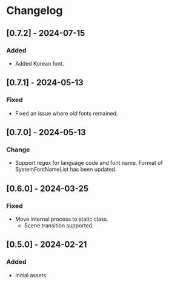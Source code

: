 # Changelog

## [0.7.2] - 2024-07-15
### Added
- Added Korean font.

## [0.7.1] - 2024-05-13
### Fixed
- Fixed an issue where old fonts remained.

## [0.7.0] - 2024-05-13
### Change
- Support regex for language code and font name. Format of SystemFontNameList has been updated.

## [0.6.0] - 2024-03-25
### Fixed
- Move internal process to static class.
  - Scene transition supported.

## [0.5.0] - 2024-02-21
### Added
- Initial assets
